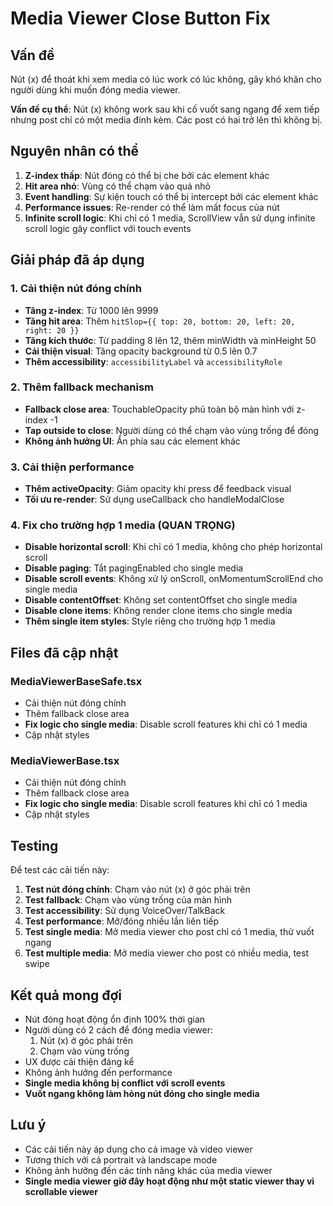 # Media Viewer Close Button Fix

## Vấn đề

Nút (x) để thoát khi xem media có lúc work có lúc không, gây khó khăn cho người dùng khi muốn đóng media viewer.

**Vấn đề cụ thể**: Nút (x) không work sau khi cố vuốt sang ngang để xem tiếp nhưng post chỉ có một media đính kèm. Các post có hai trở lên thì không bị.

## Nguyên nhân có thể

1. **Z-index thấp**: Nút đóng có thể bị che bởi các element khác
2. **Hit area nhỏ**: Vùng có thể chạm vào quá nhỏ
3. **Event handling**: Sự kiện touch có thể bị intercept bởi các element khác
4. **Performance issues**: Re-render có thể làm mất focus của nút
5. **Infinite scroll logic**: Khi chỉ có 1 media, ScrollView vẫn sử dụng infinite scroll logic gây conflict với touch events

## Giải pháp đã áp dụng

### 1. Cải thiện nút đóng chính

- **Tăng z-index**: Từ 1000 lên 9999
- **Tăng hit area**: Thêm `hitSlop={{ top: 20, bottom: 20, left: 20, right: 20 }}`
- **Tăng kích thước**: Từ padding 8 lên 12, thêm minWidth và minHeight 50
- **Cải thiện visual**: Tăng opacity background từ 0.5 lên 0.7
- **Thêm accessibility**: `accessibilityLabel` và `accessibilityRole`

### 2. Thêm fallback mechanism

- **Fallback close area**: TouchableOpacity phủ toàn bộ màn hình với z-index -1
- **Tap outside to close**: Người dùng có thể chạm vào vùng trống để đóng
- **Không ảnh hưởng UI**: Ẩn phía sau các element khác

### 3. Cải thiện performance

- **Thêm activeOpacity**: Giảm opacity khi press để feedback visual
- **Tối ưu re-render**: Sử dụng useCallback cho handleModalClose

### 4. Fix cho trường hợp 1 media (QUAN TRỌNG)

- **Disable horizontal scroll**: Khi chỉ có 1 media, không cho phép horizontal scroll
- **Disable paging**: Tắt pagingEnabled cho single media
- **Disable scroll events**: Không xử lý onScroll, onMomentumScrollEnd cho single media
- **Disable contentOffset**: Không set contentOffset cho single media
- **Disable clone items**: Không render clone items cho single media
- **Thêm single item styles**: Style riêng cho trường hợp 1 media

## Files đã cập nhật

### MediaViewerBaseSafe.tsx

- Cải thiện nút đóng chính
- Thêm fallback close area
- **Fix logic cho single media**: Disable scroll features khi chỉ có 1 media
- Cập nhật styles

### MediaViewerBase.tsx

- Cải thiện nút đóng chính
- Thêm fallback close area
- **Fix logic cho single media**: Disable scroll features khi chỉ có 1 media
- Cập nhật styles

## Testing

Để test các cải tiến này:

1. **Test nút đóng chính**: Chạm vào nút (x) ở góc phải trên
2. **Test fallback**: Chạm vào vùng trống của màn hình
3. **Test accessibility**: Sử dụng VoiceOver/TalkBack
4. **Test performance**: Mở/đóng nhiều lần liên tiếp
5. **Test single media**: Mở media viewer cho post chỉ có 1 media, thử vuốt ngang
6. **Test multiple media**: Mở media viewer cho post có nhiều media, test swipe

## Kết quả mong đợi

- Nút đóng hoạt động ổn định 100% thời gian
- Người dùng có 2 cách để đóng media viewer:
  1. Nút (x) ở góc phải trên
  2. Chạm vào vùng trống
- UX được cải thiện đáng kể
- Không ảnh hưởng đến performance
- **Single media không bị conflict với scroll events**
- **Vuốt ngang không làm hỏng nút đóng cho single media**

## Lưu ý

- Các cải tiến này áp dụng cho cả image và video viewer
- Tương thích với cả portrait và landscape mode
- Không ảnh hưởng đến các tính năng khác của media viewer
- **Single media viewer giờ đây hoạt động như một static viewer thay vì scrollable viewer**
